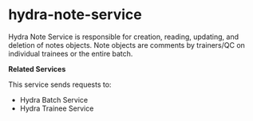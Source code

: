 # hydra-note-service

Hydra Note Service is responsible for creation, reading, updating, and deletion of notes objects.
Note objects are comments by trainers/QC on individual trainees or the entire batch.

**Related Services**

This service sends requests to:
- Hydra Batch Service
- Hydra Trainee Service
